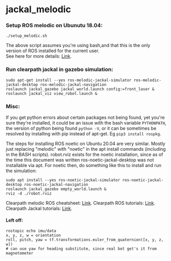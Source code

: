 # jackal_melodic
### Setup ROS melodic on Ubunutu 18.04:

```./setup_melodic.sh```

The above script assumes you're using bash,and that this is the only version of ROS installed for the current user.<br/>
See here for more details: [Link](http://wiki.ros.org/melodic/Installation/Ubuntu).

### Run clearpath jackal in gazebo simulation:

```
sudo apt-get install --yes ros-melodic-jackal-simulator ros-melodic-jackal-desktop ros-melodic-jackal-navigation
roslaunch jackal_gazebo jackal_world.launch config:=front_laser &
roslaunch jackal_viz view_robot.launch &
```

### Misc:

If you get python errors about certain packages not being found, yet you're sure they're installed, it could be an issue with the bash variable ```PYTHONPATH```, the version of python being found ```python -V```, or it can be sometimes be resolved by installing with pip instead of apt-get. Eg ```pip3 install rospkg```.

The steps for installing ROS noetic on Ubuntu 20.04 are very similar. Mostly just replacing "melodic" with "noetic" in the apt install commands (including in the BASH scripts). robot.rviz exists for the noetic installation, since as of the time this document was written ros-noetic-jackal-desktop was not installable via apt. For noetic then, do something like this to install and run the simulation:

```
sudo apt install --yes ros-noetic-jackal-simulator ros-noetic-jackal-desktop ros-noetic-jackal-navigation
roslaunch jackal_gazebo empty_world.launch &
rviz -d ./robot.rviz
```

Clearpath melodic ROS cheatsheet: [Link](https://www.generationrobots.com/media/ROS_Cheat_Sheet_Melodic.pdf).
Clearpath ROS tutorials: [Link](https://www.clearpathrobotics.com/assets/guides/melodic/ros/index.html).
Clearpath Jackal tutorials: [Link](https://www.clearpathrobotics.com/assets/guides/melodic/jackal/index.html).

#### Left off:
```
rostopic echo imu/data
x, y, z, w = orientation
roll, pitch, yaw = tf.transformations.euler_from_quaternion([x, y, z, w])
# can use yaw for heading substitute, since real bot get's it from magnetometer
```
